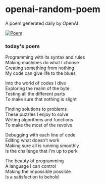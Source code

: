 
# openai-random-poem
 A poem generated daily by OpenAI

[![Poem](https://github.com/fbiego/openai-random-poem/actions/workflows/main.yml/badge.svg)](https://github.com/fbiego/openai-random-poem/actions/workflows/main.yml)

### today's poem  
  
Programming with its syntax and rules  
Making machines do what I choose  
Creating something from nothing  
My code can give life to the blues  
  
Into the world of codes I dive  
Exploring the realm of the byte  
Testing all the different parts  
To make sure that nothing is slight  
  
Finding solutions to problems  
These puzzles I enjoy to solve  
Writing algorithms and functions  
To make the most of the revolve  
  
Debugging with each line of code  
Editing what doesn't work  
Making sure all is running smoothly  
Is the challenge that I'm up to perk  
  
The beauty of programming  
A language I can control  
Making the impossible possible  
Is a satisfaction to behold